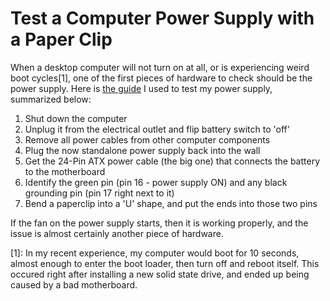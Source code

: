 Test a Computer Power Supply with a Paper Clip
==============================================

When a desktop computer will not turn on at all, or is experiencing weird boot cycles[1], one of the first pieces of hardware to check should be the power supply. Here is [the guide](http://dodji.seketeli.com/downloads/shuttle-psu-paper-clip-test.pdf) I used to test my power supply, summarized below:

1. Shut down the computer
2. Unplug it from the electrical outlet and flip battery switch to 'off'
3. Remove all power cables from other computer components
4. Plug the now standalone power supply back into the wall
5. Get the 24-Pin ATX power cable (the big one) that connects the battery to the motherboard
6. Identify the green pin (pin 16 - power supply ON) and any black grounding pin (pin 17 right next to it)
7. Bend a paperclip into a 'U' shape, and put the ends into those two pins

If the fan on the power supply starts, then it is working properly, and the issue is almost certainly another piece of hardware.


[1]: In my recent experience, my computer would boot for 10 seconds, almost enough to enter the boot loader, then turn off and reboot itself. This occured right after installing a new solid state drive, and ended up being caused by a bad motherboard.
